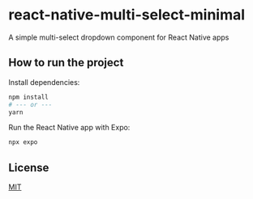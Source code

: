 # react-native-multi-select-minimal
A simple multi-select dropdown component for React Native apps


## How to run the project

Install dependencies:

```bash
npm install
# --- or ---
yarn
```

Run the React Native app with Expo:
```bash
npx expo
```

## License
[MIT](LICENSE)
